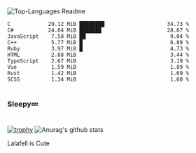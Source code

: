 #

![Top-Languages Readme](https://github.com/MogsFriend/MogsFriend/workflows/Top-Languages%20Readme/badge.svg)

<!--START_SECTION:top_language-->
```text
C            29.12 MiB ████████                    34.73 %
C#           24.04 MiB ███████                     28.67 %
JavaScript    7.58 MiB ██                           9.04 %
C++           5.77 MiB █                            6.89 %
Ruby          3.97 MiB █                            4.73 %
HTML          2.88 MiB                              3.44 %
TypeScript    2.67 MiB                              3.19 %
Vue           1.59 MiB                              1.89 %
Rust          1.42 MiB                              1.69 %
SCSS          1.34 MiB                              1.60 %
```
<!--END_SECTION:top_language-->

#
### Sleepy💤
#
[![trophy](https://github-profile-trophy.vercel.app/?username=MogsFriend&theme=onedark)](https://github.com/ryo-ma/github-profile-trophy)
![Anurag's github stats](https://github-readme-stats.vercel.app/api?username=MogsFriend&hide=prs,issues,contribs&count_private=true)

Lalafell is Cute
<!--
**MogsFriend/MogsFriend** is a ✨ _special_ ✨ repository because its `README.md` (this file) appears on your GitHub profile.

Here are some ideas to get you started:

- 🔭 I’m currently working on ...
- 🌱 I’m currently learning ...
- 👯 I’m looking to collaborate on ...
- 🤔 I’m looking for help with ...
- 💬 Ask me about ...
- 📫 How to reach me: ...
- 😄 Pronouns: ...
- ⚡ Fun fact: ...
-->
